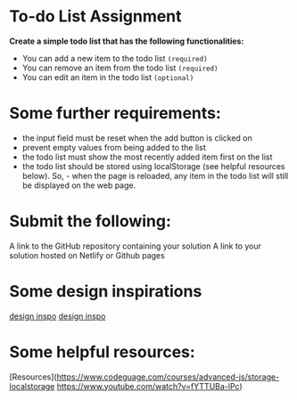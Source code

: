 # To-do List Assignment

**Create a simple todo list that has the following functionalities:**
- You can add a new item to the todo list `(required)`
- You can remove an item from the todo list `(required)`
- You can edit an item in the todo list `(optional)`

# Some further requirements:
- the input field must be reset when the add button is clicked on 
- prevent empty values from being added to the list
- the todo list must show the most recently added item first on the list
- the todo list should be stored using localStorage (see helpful resources below). So,  - when the page is reloaded, any item in the todo list will still be displayed on the web page.

# Submit the following:
A link to the GitHub repository containing your solution 
A link to your solution hosted on Netlify or Github pages

# Some design inspirations
[design inspo](https://ik.imagekit.io/freshman/final-app_dPFLhFnTI.gif)
[design inspo](https://dev-to-uploads.s3.amazonaws.com/uploads/articles/kh657gzuo9flabph0y4a.jpg)

# Some helpful resources:
[Resources](https://www.codeguage.com/courses/advanced-js/storage-localstorage
https://www.youtube.com/watch?v=fYTTUBa-lPc)
